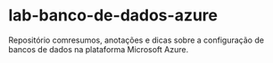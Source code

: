 # lab-banco-de-dados-azure
Repositório comresumos, anotações e dicas sobre a configuração de bancos de dados na plataforma Microsoft Azure.
